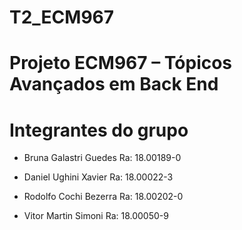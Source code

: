 # T2_ECM967

# Projeto ECM967 – Tópicos Avançados em Back End

# Integrantes do grupo

- Bruna Galastri Guedes Ra: 18.00189-0

- Daniel Ughini Xavier Ra: 18.00022-3

- Rodolfo Cochi Bezerra Ra: 18.00202-0

- Vitor Martin Simoni Ra: 18.00050-9